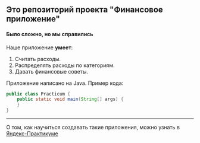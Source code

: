 ## Это репозиторий проекта "Финансовое приложение"  
#### Было сложно, но мы справились 

Наше приложение **умеет**:
1. Считать расходы. 
2. Распределять расходы по категориям. 
3. Давать финансовые советы.

Приложение написано на Java. Пример кода:
```java
public class Practicum {
    public static void main(String[] args) {
    }
}
```
------
О том, как научиться создавать такие приложения, можно узнать в [Яндекс-Практикуме](https://practicum.yandex.ru/java-developer/ "Тут учат Java!")

